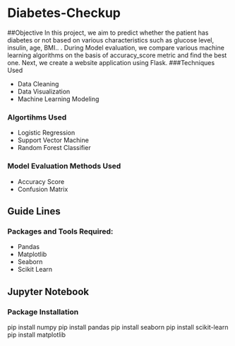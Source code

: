 # Diabetes-Checkup
##Objective
In this project, we aim to predict whether the patient has diabetes or not based on various characteristics such as glucose level, insulin, age, BMI.. . During Model evaluation, we compare various machine learning algorithms on the basis of accuracy_score metric and find the best one. Next, we create a website application using Flask.
###Techniques Used
- Data Cleaning
- Data Visualization
- Machine Learning Modeling
### Algortihms Used
- Logistic Regression
- Support Vector Machine
- Random Forest Classifier
### Model Evaluation Methods Used
- Accuracy Score
- Confusion Matrix
## Guide Lines
### Packages and Tools Required:
- Pandas 
- Matplotlib
- Seaborn
- Scikit Learn
## Jupyter Notebook
### Package Installation
pip install numpy
pip install pandas
pip install seaborn
pip install scikit-learn
pip install matplotlib
